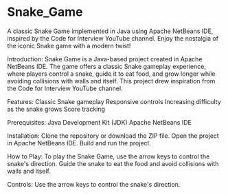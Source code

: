 # Snake_Game
A classic Snake Game implemented in Java using Apache NetBeans IDE, inspired by the Code for Interview YouTube channel. Enjoy the nostalgia of the iconic Snake game with a modern twist!

Introduction:
Snake Game is a Java-based project created in Apache NetBeans IDE. The game offers a classic Snake gameplay experience, where players control a snake, guide it to eat food, and grow longer while avoiding collisions with walls and itself. This project drew inspiration from the Code for Interview YouTube channel.

Features:
Classic Snake gameplay
Responsive controls
Increasing difficulty as the snake grows
Score tracking

Prerequisites:
Java Development Kit (JDK)
Apache NetBeans IDE

Installation:
Clone the repository or download the ZIP file.
Open the project in Apache NetBeans IDE.
Build and run the project.

How to Play:
To play the Snake Game, use the arrow keys to control the snake's direction. Guide the snake to eat the food and avoid collisions with walls and itself.

Controls:
Use the arrow keys to control the snake's direction.
